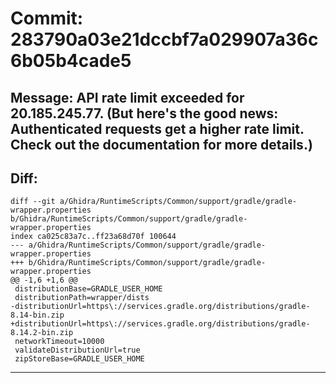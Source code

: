 # Commit: 283790a03e21dccbf7a029907a36c6b05b4cade5
## Message: API rate limit exceeded for 20.185.245.77. (But here's the good news: Authenticated requests get a higher rate limit. Check out the documentation for more details.)
## Diff:
```
diff --git a/Ghidra/RuntimeScripts/Common/support/gradle/gradle-wrapper.properties b/Ghidra/RuntimeScripts/Common/support/gradle/gradle-wrapper.properties
index ca025c83a7c..ff23a68d70f 100644
--- a/Ghidra/RuntimeScripts/Common/support/gradle/gradle-wrapper.properties
+++ b/Ghidra/RuntimeScripts/Common/support/gradle/gradle-wrapper.properties
@@ -1,6 +1,6 @@
 distributionBase=GRADLE_USER_HOME
 distributionPath=wrapper/dists
-distributionUrl=https\://services.gradle.org/distributions/gradle-8.14-bin.zip
+distributionUrl=https\://services.gradle.org/distributions/gradle-8.14.2-bin.zip
 networkTimeout=10000
 validateDistributionUrl=true
 zipStoreBase=GRADLE_USER_HOME
```
-----------------------------------

